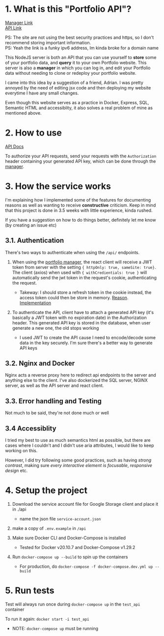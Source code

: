 # 1. What is this "Portfolio API"?

[Manager Link](http://[2605:fd00:4:1001:f816:3eff:fe10:f249]/)  
[API Link](http://[2605:fd00:4:1001:f816:3eff:fe10:f249]/api)    
  
PS: The site are not using the best security practices and https, so I don't recommend storing important information.  
PS: Yeah the link is a funky ipv6 address, Im kinda broke for a domain name
  
    
This NodeJS server is both an API that you can use yourself to **store** some of your portfolio data, and **query** it to your own Portfolio website. This server is also a **manager** in which you can log in, and edit your Portfolio data without needing to clone or redeploy your portfolio website. 

I came into this idea by a suggestion of a friend, Adrian. I was pretty annoyed by the need of editing jsx code and then deploying my website everytime I have any small changes.

Even though this website serves as a practice in Docker, Express, SQL, Semantic HTML and accessiblity, it also solves a real problem of mine as mentioned above.

# 2. How to use 

[API Docs](http://[2605:fd00:4:1001:f816:3eff:fe10:f249]/api-docs/)

To authorize your API requests, send your requests with the `Authorization` header containing your generated API key, which can be done through the [manager](http://[2605:fd00:4:1001:f816:3eff:fe10:f249]).

# 3. How the service works

I'm explaining how I implemented some of the features for documenting reasons as well as wanting to receive **constructive** criticism. Keep in mind that this project is done in 3.5 weeks with little experience, kinda rushed.

If you have a suggestion on how to do things better, definitely let me know (by creating an issue etc)

## 3.1. Authentication

There's two ways to authenticate when using the `/api/` endpoints.

1. When using the [portfolio manager](http://[2605:fd00:4:1001:f816:3eff:fe10:f249]/), the react client will receive a JWT token from server with the setting `{ httpOnly: true, sameSite: true}`. The client (axios) when used with `{ withCredientials: true }` will automatically send the jwt token in the request's cookie, authenticating the request. 
   - Takeway: I should store a refresh token in the cookie instead, the access token could then be store in memory. [Reason](https://stackoverflow.com/a/36280559). [Implementation](https://hasura.io/blog/best-practices-of-using-jwt-with-graphql/)

2. To authenticate the API, client have to attach a generated API key (it's basically a JWT token with no expiration date) in the Authorization header. This generated API key is stored in the database, when user generate a new one, the old stops working
   - I used JWT to create the API cause I need to encode/decode some data in the key securely. I'm sure there's a better way to generate API keys

## 3.2. Nginx and Docker
Nginx acts a reverse proxy here to redirect api endpoints to the server and anything else to the client. I've also dockerized the SQL server, NGINX server, as well as the API server and react client. 

## 3.3. Error handling and Testing
Not much to be said, they're not done much or well

## 3.4 Accessiblity
I tried my best to use as much semantics html as possible, but there are cases where I couldn't and I didn't use aria attributes, I would like to keep working on this.

However, I did try following some good practices, such as having *strong contrast*, making sure *every interactive element is focusable*, *responsive design* etc.

# 4. Setup the project

1. Download the service account file for Google Storage client and place it in ./api
   - name the json file `service-account.json`

2. make a copy of `.env.example` in `/api` 

2. Make sure Docker CLI and Docker-Compose is installed
   - Tested for Docker v20.10.7 and Docker-Compose v1.29.2

3. Run `docker-compose up --build` to spin up the containers
   - For production, do `docker-compose -f docker-compose.dev.yml up --build`


# 5. Run tests
Test will always run once during `docker-compose up` in the `test_api` container

To run it again:
`docker start -i test_api`
 - NOTE: `docker-compose up` must be running